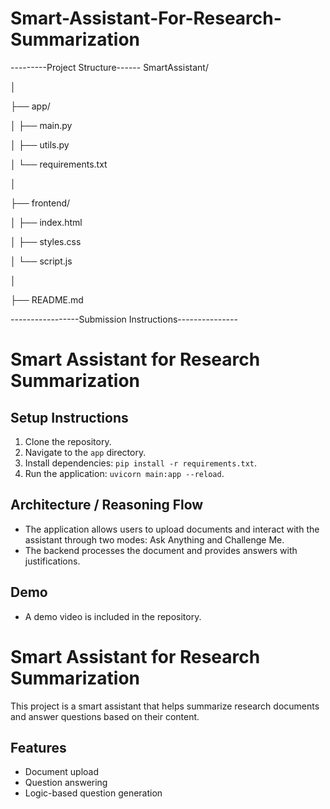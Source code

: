 # Smart-Assistant-For-Research-Summarization
---------Project Structure------
SmartAssistant/


│

├── app/

│   ├── main.py

│   ├── utils.py

│   └── requirements.txt


│

├── frontend/

│   ├── index.html

│   ├── styles.css

│   └── script.js


│

├── README.md


 -----------------Submission Instructions---------------
 # Smart Assistant for Research Summarization

## Setup Instructions
1. Clone the repository.
2. Navigate to the `app` directory.
3. Install dependencies: `pip install -r requirements.txt`.
4. Run the application: `uvicorn main:app --reload`.

## Architecture / Reasoning Flow
- The application allows users to upload documents and interact with the assistant through two modes: Ask Anything and Challenge Me.
- The backend processes the document and provides answers with justifications.

## Demo
- A demo video is included in the repository.


# Smart Assistant for Research Summarization

This project is a smart assistant that helps summarize research documents and answer questions based on their content.

## Features
- Document upload
- Question answering
- Logic-based question generation
